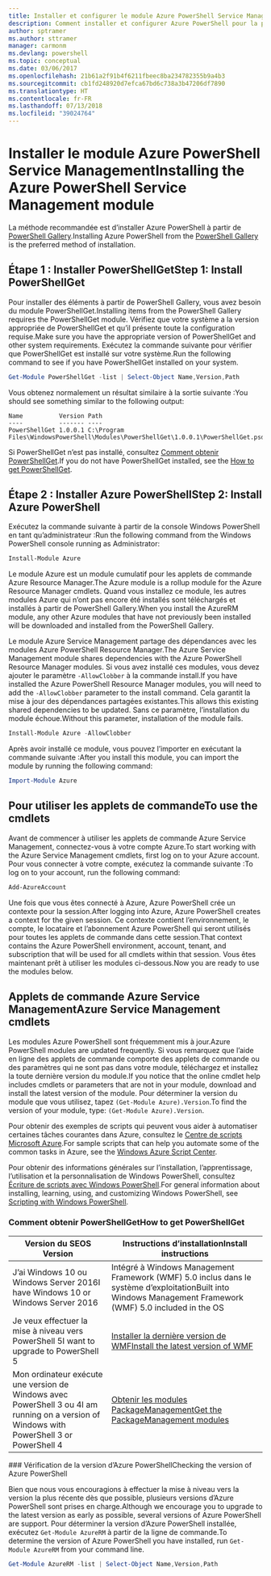```yaml
---
title: Installer et configurer le module Azure PowerShell Service Management | Microsoft Docs
description: Comment installer et configurer Azure PowerShell pour la première utilisation.
author: sptramer
ms.author: sttramer
manager: carmonm
ms.devlang: powershell
ms.topic: conceptual
ms.date: 03/06/2017
ms.openlocfilehash: 21b61a2f91b4f6211fbeec8ba234782355b9a4b3
ms.sourcegitcommit: cb1fd248920d7efca67bd6c738a3b47206df7890
ms.translationtype: HT
ms.contentlocale: fr-FR
ms.lasthandoff: 07/13/2018
ms.locfileid: "39024764"
---
```

# <a name="installing-the-azure-powershell-service-management-module"></a><span data-ttu-id="176d2-103">Installer le module Azure PowerShell Service Management</span><span class="sxs-lookup"><span data-stu-id="176d2-103">Installing the Azure PowerShell Service Management module</span></span>

<span data-ttu-id="176d2-104">La méthode recommandée est d’installer Azure PowerShell à partir de [PowerShell Gallery](https://www.powershellgallery.com/).</span><span class="sxs-lookup"><span data-stu-id="176d2-104">Installing Azure PowerShell from the [PowerShell Gallery](https://www.powershellgallery.com/) is the preferred method of installation.</span></span>

## <a name="step-1-install-powershellget"></a><span data-ttu-id="176d2-105">Étape 1 : Installer PowerShellGet</span><span class="sxs-lookup"><span data-stu-id="176d2-105">Step 1: Install PowerShellGet</span></span>

<span data-ttu-id="176d2-106">Pour installer des éléments à partir de PowerShell Gallery, vous avez besoin du module PowerShellGet.</span><span class="sxs-lookup"><span data-stu-id="176d2-106">Installing items from the PowerShell Gallery requires the PowerShellGet module.</span></span> <span data-ttu-id="176d2-107">Vérifiez que votre système a la version appropriée de PowerShellGet et qu’il présente toute la configuration requise.</span><span class="sxs-lookup"><span data-stu-id="176d2-107">Make sure you have the appropriate version of PowerShellGet and other system requirements.</span></span> <span data-ttu-id="176d2-108">Exécutez la commande suivante pour vérifier que PowerShellGet est installé sur votre système.</span><span class="sxs-lookup"><span data-stu-id="176d2-108">Run the following command to see if you have PowerShellGet installed on your system.</span></span>

```powershell
Get-Module PowerShellGet -list | Select-Object Name,Version,Path
```

<span data-ttu-id="176d2-109">Vous obtenez normalement un résultat similaire à la sortie suivante :</span><span class="sxs-lookup"><span data-stu-id="176d2-109">You should see something similar to the following output:</span></span>

```output
Name          Version Path
----          ------- ----
PowerShellGet 1.0.0.1 C:\Program Files\WindowsPowerShell\Modules\PowerShellGet\1.0.0.1\PowerShellGet.psd1
```

<span data-ttu-id="176d2-110">Si PowerShellGet n’est pas installé, consultez [Comment obtenir PowerShellGet](#how-to-get-powershellget).</span><span class="sxs-lookup"><span data-stu-id="176d2-110">If you do not have PowerShellGet installed, see the [How to get PowerShellGet](#how-to-get-powershellget).</span></span>

## <a name="step-2-install-azure-powershell"></a><span data-ttu-id="176d2-111">Étape 2 : Installer Azure PowerShell</span><span class="sxs-lookup"><span data-stu-id="176d2-111">Step 2: Install Azure PowerShell</span></span>

<span data-ttu-id="176d2-112">Exécutez la commande suivante à partir de la console Windows PowerShell en tant qu’administrateur :</span><span class="sxs-lookup"><span data-stu-id="176d2-112">Run the following command from the Windows PowerShell console running as Administrator:</span></span>

```powershell
Install-Module Azure
```

<span data-ttu-id="176d2-113">Le module Azure est un module cumulatif pour les applets de commande Azure Resource Manager.</span><span class="sxs-lookup"><span data-stu-id="176d2-113">The Azure module is a rollup module for the Azure Resource Manager cmdlets.</span></span> <span data-ttu-id="176d2-114">Quand vous installez ce module, les autres modules Azure qui n’ont pas encore été installés sont téléchargés et installés à partir de PowerShell Gallery.</span><span class="sxs-lookup"><span data-stu-id="176d2-114">When you install the AzureRM module, any other Azure modules that have not previously been installed will be downloaded and installed from the PowerShell Gallery.</span></span>

<span data-ttu-id="176d2-115">Le module Azure Service Management partage des dépendances avec les modules Azure PowerShell Resource Manager.</span><span class="sxs-lookup"><span data-stu-id="176d2-115">The Azure Service Management module shares dependencies with the Azure PowerShell Resource Manager modules.</span></span> <span data-ttu-id="176d2-116">Si vous avez installé ces modules, vous devez ajouter le paramètre `-AllowClobber` à la commande install.</span><span class="sxs-lookup"><span data-stu-id="176d2-116">If you have installed the Azure PowerShell Resource Manager modules, you will need to add the `-AllowClobber` parameter to the install command.</span></span> <span data-ttu-id="176d2-117">Cela garantit la mise à jour des dépendances partagées existantes.</span><span class="sxs-lookup"><span data-stu-id="176d2-117">This allows this existing shared dependencies to be updated.</span></span> <span data-ttu-id="176d2-118">Sans ce paramètre, l’installation du module échoue.</span><span class="sxs-lookup"><span data-stu-id="176d2-118">Without this parameter, installation of the module fails.</span></span>

```powershell
Install-Module Azure -AllowClobber
```

<span data-ttu-id="176d2-119">Après avoir installé ce module, vous pouvez l’importer en exécutant la commande suivante :</span><span class="sxs-lookup"><span data-stu-id="176d2-119">After you install this module, you can import the module by running the following command:</span></span>

```powershell
Import-Module Azure
```

## <a name="to-use-the-cmdlets"></a><span data-ttu-id="176d2-120">Pour utiliser les applets de commande</span><span class="sxs-lookup"><span data-stu-id="176d2-120">To use the cmdlets</span></span>

<span data-ttu-id="176d2-121">Avant de commencer à utiliser les applets de commande Azure Service Management, connectez-vous à votre compte Azure.</span><span class="sxs-lookup"><span data-stu-id="176d2-121">To start working with the Azure Service Management cmdlets, first log on to your Azure account.</span></span> <span data-ttu-id="176d2-122">Pour vous connecter à votre compte, exécutez la commande suivante :</span><span class="sxs-lookup"><span data-stu-id="176d2-122">To log on to your account, run the following command:</span></span>

```powershell
Add-AzureAccount
```

<span data-ttu-id="176d2-123">Une fois que vous êtes connecté à Azure, Azure PowerShell crée un contexte pour la session.</span><span class="sxs-lookup"><span data-stu-id="176d2-123">After logging into Azure, Azure PowerShell creates a context for the given session.</span></span> <span data-ttu-id="176d2-124">Ce contexte contient l’environnement, le compte, le locataire et l’abonnement Azure PowerShell qui seront utilisés pour toutes les applets de commande dans cette session.</span><span class="sxs-lookup"><span data-stu-id="176d2-124">That context contains the Azure PowerShell environment, account, tenant, and subscription that will be used for all cmdlets within that session.</span></span> <span data-ttu-id="176d2-125">Vous êtes maintenant prêt à utiliser les modules ci-dessous.</span><span class="sxs-lookup"><span data-stu-id="176d2-125">Now you are ready to use the modules below.</span></span>

## <a name="azure-service-management-cmdlets"></a><span data-ttu-id="176d2-126">Applets de commande Azure Service Management</span><span class="sxs-lookup"><span data-stu-id="176d2-126">Azure Service Management cmdlets</span></span>

<span data-ttu-id="176d2-127">Les modules Azure PowerShell sont fréquemment mis à jour.</span><span class="sxs-lookup"><span data-stu-id="176d2-127">Azure PowerShell modules are updated frequently.</span></span> <span data-ttu-id="176d2-128">Si vous remarquez que l’aide en ligne des applets de commande comporte des applets de commande ou des paramètres qui ne sont pas dans votre module, téléchargez et installez la toute dernière version du module.</span><span class="sxs-lookup"><span data-stu-id="176d2-128">If you notice that the online cmdlet help includes cmdlets or parameters that are not in your module, download and install the latest version of the module.</span></span> <span data-ttu-id="176d2-129">Pour déterminer la version du module que vous utilisez, tapez `(Get-Module Azure).Version`.</span><span class="sxs-lookup"><span data-stu-id="176d2-129">To find the version of your module, type: `(Get-Module Azure).Version`.</span></span>

<span data-ttu-id="176d2-130">Pour obtenir des exemples de scripts qui peuvent vous aider à automatiser certaines tâches courantes dans Azure, consultez le [Centre de scripts Microsoft Azure](http://www.windowsazure.com/documentation/scripts/).</span><span class="sxs-lookup"><span data-stu-id="176d2-130">For sample scripts that can help you automate some of the common tasks in Azure, see the [Windows Azure Script Center](http://www.windowsazure.com/documentation/scripts/).</span></span>

<span data-ttu-id="176d2-131">Pour obtenir des informations générales sur l’installation, l’apprentissage, l’utilisation et la personnalisation de Windows PowerShell, consultez [Écriture de scripts avec Windows PowerShell](http://go.microsoft.com/fwlink/p/?linkid=320210).</span><span class="sxs-lookup"><span data-stu-id="176d2-131">For general information about installing, learning, using, and customizing Windows PowerShell, see [Scripting with Windows PowerShell](http://go.microsoft.com/fwlink/p/?linkid=320210).</span></span>

### <a name="how-to-get-powershellget"></a><span data-ttu-id="176d2-132">Comment obtenir PowerShellGet</span><span class="sxs-lookup"><span data-stu-id="176d2-132">How to get PowerShellGet</span></span>

|<span data-ttu-id="176d2-133">Version du SE</span><span class="sxs-lookup"><span data-stu-id="176d2-133">OS Version</span></span>|<span data-ttu-id="176d2-134">Instructions d’installation</span><span class="sxs-lookup"><span data-stu-id="176d2-134">Install instructions</span></span>|
|---|---|
|<span data-ttu-id="176d2-135">J’ai Windows 10 ou Windows Server 2016</span><span class="sxs-lookup"><span data-stu-id="176d2-135">I have Windows 10 or Windows Server 2016</span></span>|<span data-ttu-id="176d2-136">Intégré à Windows Management Framework (WMF) 5.0 inclus dans le système d’exploitation</span><span class="sxs-lookup"><span data-stu-id="176d2-136">Built into Windows Management Framework (WMF) 5.0 included in the OS</span></span>|
|<span data-ttu-id="176d2-137">Je veux effectuer la mise à niveau vers PowerShell 5</span><span class="sxs-lookup"><span data-stu-id="176d2-137">I want to upgrade to PowerShell 5</span></span>|[<span data-ttu-id="176d2-138">Installer la dernière version de WMF</span><span class="sxs-lookup"><span data-stu-id="176d2-138">Install the latest version of WMF</span></span>](https://www.microsoft.com/en-us/download/details.aspx?id=54616)|
|<span data-ttu-id="176d2-139">Mon ordinateur exécute une version de Windows avec PowerShell 3 ou 4</span><span class="sxs-lookup"><span data-stu-id="176d2-139">I am running on a version of Windows with PowerShell 3 or PowerShell 4</span></span>|[<span data-ttu-id="176d2-140">Obtenir les modules PackageManagement</span><span class="sxs-lookup"><span data-stu-id="176d2-140">Get the PackageManagement modules</span></span>](http://go.microsoft.com/fwlink/?LinkID=746217)|

<div id="helpmechoose"/>
### <span data-ttu-id="176d2-141">Vérification de la version d’Azure PowerShell</span><span class="sxs-lookup"><span data-stu-id="176d2-141">Checking the version of Azure PowerShell</span></span>

<span data-ttu-id="176d2-142">Bien que nous vous encouragions à effectuer la mise à niveau vers la version la plus récente dès que possible, plusieurs versions d’Azure PowerShell sont prises en charge.</span><span class="sxs-lookup"><span data-stu-id="176d2-142">Although we encourage you to upgrade to the latest version as early as possible, several versions of Azure PowerShell are support.</span></span> <span data-ttu-id="176d2-143">Pour déterminer la version d’Azure PowerShell installée, exécutez `Get-Module AzureRM` à partir de la ligne de commande.</span><span class="sxs-lookup"><span data-stu-id="176d2-143">To determine the version of Azure PowerShell you have installed, run `Get-Module AzureRM` from your command line.</span></span>

```powershell
Get-Module AzureRM -list | Select-Object Name,Version,Path
```
